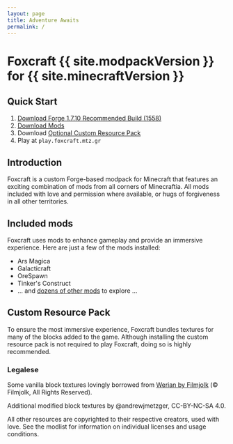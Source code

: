 ```yaml
---
layout: page
title: Adventure Awaits
permalink: /
---
```


# Foxcraft {{ site.modpackVersion }} for {{ site.minecraftVersion }}

## Quick Start

1. [Download Forge 1.7.10 Recommended Build (1558)](http://files.minecraftforge.net/maven/net/minecraftforge/forge/index_1.7.10.html)
2. [Download Mods](https://minhaskamal.github.io/DownGit/#/home?url=https://github.com/andrewjmetzger/foxcraft.mtz.gr/tree/v1.0/static/mods/client&fileName=mods&rootDirectory=false)
3. Download [Optional Custom Resource Pack](https://raw.githubusercontent.com/andrewjmetzger/foxcraft.mtz.gr/v1.0/static/resourcepacks/FoxcraftCustom/FoxcraftCustom.zip)
4. Play at `play.foxcraft.mtz.gr`

## Introduction

Foxcraft is a custom Forge-based modpack for Minecraft that features an exciting combination of mods from all corners of Minecraftia. All mods included with love and permission where available, or hugs of forgiveness in all other territories.

## Included mods

Foxcraft uses mods to enhance gameplay and provide an immersive experience. Here are just a few of the mods installed:

* Ars Magica
* Galacticraft
* OreSpawn
* Tinker's Construct
* ... and [dozens of other mods](#) to explore ...

## Custom Resource Pack

To ensure the most immersive experience, Foxcraft bundles textures for many of the blocks added to the game. Although installing the custom resource pack is not required to play Foxcraft, doing so is highly recommended.

### Legalese

Some vanilla block textures lovingly borrowed from [Werian by Filmjolk](https://www.minecraftforum.net/forums/mapping-and-modding-java-edition/resource-packs/wip-resource-pack/1259157-32x-1-7-2-1-6-4-filmjolks-medieval-werian-v-0-6-2) (&copy; Filmjolk, All Rights Reserved).

Additional modified block textures by @andrewjmetzger, CC-BY-NC-SA 4.0.

All other resources are copyrighted to their respective creators, used with love. See the modlist for information on individual licenses and usage conditions.
